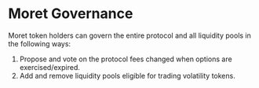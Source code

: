 # Moret Governance

Moret token holders can govern the entire protocol and all liquidity pools in the following ways:

1. Propose and vote on the protocol fees changed when options are exercised/expired.&#x20;
2. Add and remove liquidity pools eligible for trading volatility tokens. &#x20;
